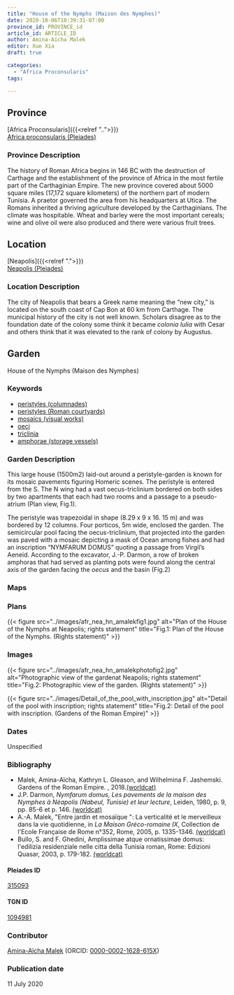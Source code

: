 ```yaml
---
title: "House of the Nymphs (Maison des Nymphes)"
date: 2020-10-06T10:39:31-07:00
province_id: PROVINCE_id
article_id: ARTICLE_ID
author: Amina-Aïcha Malek
editor: Xue Xia
draft: true

categories:
  - "Africa Proconsularis"
tags:

---
```


## Province
[Africa Proconsularis]({{<relref "..">}}) \
[Africa proconsularis (Pleiades)](https://pleiades.stoa.org/places/991341)

### Province Description
The history of Roman Africa begins in 146 BC with the destruction of Carthage and the establishment of the province of Africa in the most fertile part of the Carthaginian Empire. The new province covered about 5000 square miles (17,172 square kilometers) of the northern part of modern Tunisia. A praetor governed the area from his headquarters at Utica. The Romans inherited a thriving agriculture developed by the Carthaginians. The climate was hospitable. Wheat and barley were the most important cereals; wine and olive oil were also produced and there were various fruit trees.

## Location

[Neapolis]({{<relref ".">}}) \
[Neapolis (Pleiades)](https://pleiades.stoa.org/places/315093)

### Location Description

The city of Neapolis that bears a Greek name meaning the “new city,” is located on the south coast of Cap Bon at 60 km from Carthage. The municipal history of the city is not well known. Scholars disagree as to the foundation date of the colony some think it became *colonia Iulia* with Cesar and others think that it was elevated to the rank of colony by Augustus.


<!-- LEAVE THIS BLANK FOR NOW -->

<!--## Sublocation-->

<!--
[AREA WITHIN LOCATION, LIKE “PALATINE HILL”](GEOREFERENCE LINK)
A sublocation is any area larger than an individual garden, but located within a location. I would always try to include a link to a controlled vocabulary here if possible. This ID may well be different from the Garden ID, e.g., Pompeii versus a Garden in one of the houses which has its own Pleiades ID.
-->

<!--### Sublocation Description-->

<!-- DESCRIPTION -->

## Garden
House of the Nymphs (Maison des Nymphes)

### Keywords
- [peristyles (columnades)](http://vocab.getty.edu/page/aat/300004029)
- [peristyles (Roman courtyards)](http://vocab.getty.edu/page/aat/300080971)
- [mosaics (visual works)](http://vocab.getty.edu/page/aat/300015342)
- [oeci](http://vocab.getty.edu/page/aat/300080791)
- [triclinia](http://vocab.getty.edu/page/aat/300004359)
- [amphorae (storage vessels)](http://vocab.getty.edu/page/aat/300148696)

### Garden Description
 This large house (1500m2) laid-out around a peristyle-garden is known for its mosaic pavements figuring Homeric scenes. The peristyle is entered from the S. The N wing had a vast oecus-triclinium bordered on both sides by two apartments that each had two rooms and a passage to a pseudo-atrium (Plan view, Fig.1).

 The peristyle was trapezoidal in shape (8.29 x 9 x 16. 15 m) and was bordered by 12 columns. Four porticos, 5m wide, enclosed the garden. The semicircular pool facing the oecus-triclinium, that projected into the garden was paved with a mosaic depicting a mask of Ocean among fishes and had an inscription “NYMFARUM DOMUS” quoting a passage from Virgil’s Aeneid. According to the excavator, J.-P. Darmon, a row of broken amphoras that had served as planting pots were found along the central axis of the garden facing the *oecus* and the basin (Fig.2)


### Maps

<!--
{{< figure src="IMG_URL" alt="ALT_TEXT" title="CAPTION" >}}
-->

### Plans
{{< figure src="../images/afr_nea_hn_amalekfig1.jpg" alt="Plan of the House of the Nymphs at Neapolis; rights statement" title="Fig.1: Plan of the House of the Nymphs. (Rights statement)" >}}

<!--
{{< figure src="IMG_URL" alt="ALT_TEXT" title="CAPTION" >}}
-->

### Images

{{< figure src="../images/afr_nea_hn_amalekphotofig2.jpg" alt="Photographic view of the gardenat Neapolis; rights statement" title="Fig.2: Photographic view of the garden. (Rights statement)" >}}

{{< figure src="../images/Detail_of_the_pool_with_inscription.jpg" alt="Detail of the pool with inscription; rights statement" title="Fig.2: Detail of the pool with inscription. (Gardens of the Roman Empire)" >}}

### Dates
Unspecified

### Bibliography
* Malek, Amina-Aïcha, Kathryn L. Gleason, and Wilhelmina F. Jashemski. Gardens of the Roman Empire. , 2018.[(worldcat)](http://www.worldcat.org/oclc/1036265637)
* J.P. Darmon, *Nymfarum domus, Les pavements de la maison des Nymphes à Néapolis (Nabeul, Tunisie) et leur lecture*, Leiden, 1980, p. 9, pp. 85-6 et p. 146. [(worldcat)](http://www.worldcat.org/oclc/797872994)
* A.-A. Malek, "Entre jardin et mosaïque ": La verticalité et le merveilleux dans la vie quotidienne, in *La Maison Gréco-romaine IX*, Collection de l'Ecole Française de Rome n°352, Rome, 2005, p. 1335-1346. [(worldcat)](http://www.worldcat.org/oclc/109642973)
* Bullo, S. and F. Ghedini, Amplissimae atque ornatissimae domus: l'edilizia residenziale nelle citta della Tunisia roman, Rome: Edizioni Quasar, 2003, p. 179-182. [(worldcat)](http://www.worldcat.org/oclc/989088620)

<!--#### Periodo ID-->

<!-- [PERIODO_ID](https://pleiades.stoa.org/places/PLEIADES_ID) -->

#### Pleiades ID

[315093](https://pleiades.stoa.org/places/315093)

#### TGN ID
[1094981](http://vocab.getty.edu/page/tgn/1094981)

### Contributor
[Amina-Aïcha Malek](link) (ORCID: [0000-0002-1628-615X](https://orcid.org/0000-0002-1628-615X))

### Publication date
11 July 2020

<!--### Related articles-->

<!-- Links to other related articles. Leave blank for now -->
